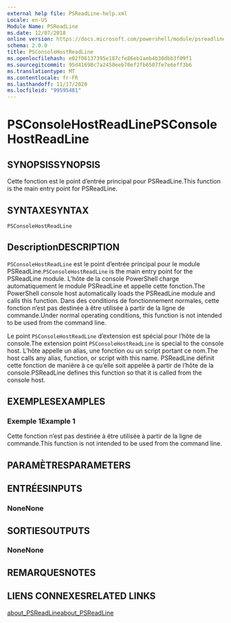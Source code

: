```yaml
---
external help file: PSReadLine-help.xml
Locale: en-US
Module Name: PSReadLine
ms.date: 12/07/2018
online version: https://docs.microsoft.com/powershell/module/psreadline/psconsolehostreadline?view=powershell-7.2&WT.mc_id=ps-gethelp
schema: 2.0.0
title: PSConsoleHostReadLine
ms.openlocfilehash: e02f06137395e187cfe86eb1aeb4b30dbb3f09f1
ms.sourcegitcommit: 95d41698c7a2450eeb70ef2fb6507fe7e6eff3b6
ms.translationtype: MT
ms.contentlocale: fr-FR
ms.lasthandoff: 11/17/2020
ms.locfileid: "99595481"
---
```

# <span data-ttu-id="24ab5-102">PSConsoleHostReadLine</span><span class="sxs-lookup"><span data-stu-id="24ab5-102">PSConsoleHostReadLine</span></span>

## <span data-ttu-id="24ab5-103">SYNOPSIS</span><span class="sxs-lookup"><span data-stu-id="24ab5-103">SYNOPSIS</span></span>
<span data-ttu-id="24ab5-104">Cette fonction est le point d’entrée principal pour PSReadLine.</span><span class="sxs-lookup"><span data-stu-id="24ab5-104">This function is the main entry point for PSReadLine.</span></span>

## <span data-ttu-id="24ab5-105">SYNTAXE</span><span class="sxs-lookup"><span data-stu-id="24ab5-105">SYNTAX</span></span>

```
PSConsoleHostReadLine
```

## <span data-ttu-id="24ab5-106">Description</span><span class="sxs-lookup"><span data-stu-id="24ab5-106">DESCRIPTION</span></span>

<span data-ttu-id="24ab5-107">`PSConsoleHostReadLine` est le point d’entrée principal pour le module PSReadLine.</span><span class="sxs-lookup"><span data-stu-id="24ab5-107">`PSConsoleHostReadLine` is the main entry point for the PSReadLine module.</span></span> <span data-ttu-id="24ab5-108">L’hôte de la console PowerShell charge automatiquement le module PSReadLine et appelle cette fonction.</span><span class="sxs-lookup"><span data-stu-id="24ab5-108">The PowerShell console host automatically loads the PSReadLine module and calls this function.</span></span> <span data-ttu-id="24ab5-109">Dans des conditions de fonctionnement normales, cette fonction n’est pas destinée à être utilisée à partir de la ligne de commande.</span><span class="sxs-lookup"><span data-stu-id="24ab5-109">Under normal operating conditions, this function is not intended to be used from the command line.</span></span>

<span data-ttu-id="24ab5-110">Le point `PSConsoleHostReadLine` d’extension est spécial pour l’hôte de la console.</span><span class="sxs-lookup"><span data-stu-id="24ab5-110">The extension point `PSConsoleHostReadLine` is special to the console host.</span></span> <span data-ttu-id="24ab5-111">L’hôte appelle un alias, une fonction ou un script portant ce nom.</span><span class="sxs-lookup"><span data-stu-id="24ab5-111">The host calls any alias, function, or script with this name.</span></span> <span data-ttu-id="24ab5-112">PSReadLine définit cette fonction de manière à ce qu’elle soit appelée à partir de l’hôte de la console.</span><span class="sxs-lookup"><span data-stu-id="24ab5-112">PSReadLine defines this function so that it is called from the console host.</span></span>

## <span data-ttu-id="24ab5-113">EXEMPLES</span><span class="sxs-lookup"><span data-stu-id="24ab5-113">EXAMPLES</span></span>

### <span data-ttu-id="24ab5-114">Exemple 1</span><span class="sxs-lookup"><span data-stu-id="24ab5-114">Example 1</span></span>

<span data-ttu-id="24ab5-115">Cette fonction n’est pas destinée à être utilisée à partir de la ligne de commande.</span><span class="sxs-lookup"><span data-stu-id="24ab5-115">This function is not intended to be used from the command line.</span></span>

## <span data-ttu-id="24ab5-116">PARAMÈTRES</span><span class="sxs-lookup"><span data-stu-id="24ab5-116">PARAMETERS</span></span>

## <span data-ttu-id="24ab5-117">ENTRÉES</span><span class="sxs-lookup"><span data-stu-id="24ab5-117">INPUTS</span></span>

### <span data-ttu-id="24ab5-118">None</span><span class="sxs-lookup"><span data-stu-id="24ab5-118">None</span></span>

## <span data-ttu-id="24ab5-119">SORTIES</span><span class="sxs-lookup"><span data-stu-id="24ab5-119">OUTPUTS</span></span>

### <span data-ttu-id="24ab5-120">None</span><span class="sxs-lookup"><span data-stu-id="24ab5-120">None</span></span>

## <span data-ttu-id="24ab5-121">REMARQUES</span><span class="sxs-lookup"><span data-stu-id="24ab5-121">NOTES</span></span>

## <span data-ttu-id="24ab5-122">LIENS CONNEXES</span><span class="sxs-lookup"><span data-stu-id="24ab5-122">RELATED LINKS</span></span>

[<span data-ttu-id="24ab5-123">about_PSReadLine</span><span class="sxs-lookup"><span data-stu-id="24ab5-123">about_PSReadLine</span></span>](./About/about_PSReadLine.md)

